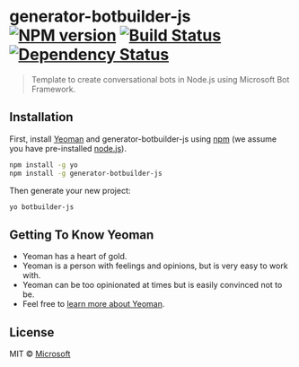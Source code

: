 # generator-botbuilder-js [![NPM version][npm-image]][npm-url] [![Build Status][travis-image]][travis-url] [![Dependency Status][daviddm-image]][daviddm-url]
> Template to create conversational bots in Node.js using Microsoft Bot Framework.

## Installation

First, install [Yeoman](http://yeoman.io) and generator-botbuilder-js using [npm](https://www.npmjs.com/) (we assume you have pre-installed [node.js](https://nodejs.org/)).

```bash
npm install -g yo
npm install -g generator-botbuilder-js
```

Then generate your new project:

```bash
yo botbuilder-js
```

## Getting To Know Yeoman

 * Yeoman has a heart of gold.
 * Yeoman is a person with feelings and opinions, but is very easy to work with.
 * Yeoman can be too opinionated at times but is easily convinced not to be.
 * Feel free to [learn more about Yeoman](http://yeoman.io/).

## License

MIT © [Microsoft]()


[npm-image]: https://badge.fury.io/js/generator-botbuilder-js.svg
[npm-url]: https://npmjs.org/package/generator-botbuilder-js
[travis-image]: https://travis-ci.org/Microsoft/generator-botbuilder-js.svg?branch=master
[travis-url]: https://travis-ci.org/Microsoft/generator-botbuilder-js
[daviddm-image]: https://david-dm.org/Microsoft/generator-botbuilder-js.svg?theme=shields.io
[daviddm-url]: https://david-dm.org/Microsoft/generator-botbuilder-js
